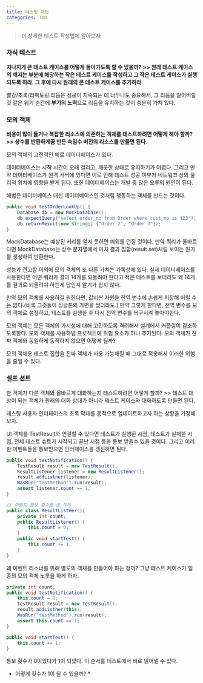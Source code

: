 ```yaml
---
title: 테스팅 패턴
categories: TDD
---
```




> 더 상세한 테스트 작성법에 알아보자



### 자식 테스트

**지나치게 큰 테스트 케이스를 어떻게 돌아가도록 할 수 있을까?**
**\>> 원래 테스트 케이스의 깨지는 부분에 해당하는 작은 테스트 케이스를 작성하고 그 작은 테스트 케이스가 실행되도록 하라. 그 후에 다시 원래의 큰 테스트 케이스를 추가하라.**



빨강/초록/리팩토링 리듬은 성공이 지속되는 데 너무나도 중요해서, 그 리듬을 잃어버릴 것 같은 위기 순간에 **부가의 노력**으로 리듬을 유지하는 것이 충분히 가치 있다.



### 모의 객체

**비용이 많이 들거나 복잡한 리소스에 의존하는 객체를 테스트하려면 어떻게 해야 할까?**
**\>> 상수를 반환하게끔 만든 속임수 버전의 리소스를 만들면 된다.**



모의 객체의 고전적인 예로 데이터베이스가 있다. 

데이터베이스는 시작 시간이 오래 걸리고, 깨끗한 상태로 유지하기가 어렵다. 그리고 만약 데이터베이스가 원격 서버에 있다면 이로 인해 테스트 성공 여부가 네트워크 상의 물리적 위치에 영향을 받게 된다. 또한 데이터베이스는 개발 중 많은 오류의 원인이 된다.

해법은 데이터베이스 대신 데이터베이스인 것처럼 행동하는 객체를 만드는 것이다.

```java
public void testOrderLookUp() {
    Database db = new MockDatabase();
    db.expectQuery("select order_no from Order where cust_no is 123");
    db.returnResult(new String[] {"Order 2", "Order 3"});
}
```

MockDatabase는 예상된 커리를 얻지 못하면 예외를 던질 것이다. 만약 쿼리가 올바르다면 MockDatabase는 상수 문자열에서 마치 결과 집합(result set)처럼 보이는 뭔가를 생성하여 반환한다.

성능과 견고함 이외에 모의 객체의 또 다른 가치는 가독성에 있다. 실제 데이터베이스를 사용한다면 어떤 쿼리가 결과 14개를 되돌려야 한다고 적은 테스트를 보더라도 왜 14개를 결과로 되돌려야 하는게 답인지 알기가 쉽지 않다.



만약 모의 객체를 사용하길 원한다면, 값비싼 자원을 전역 변수에 손쉽게 저장해 버릴 수는 없다.(비록 그것들이 싱글톤의 가면을 썼더라도.) 만약 그렇게 한다면, 전역 변수를 모의 객체로 설정하고, 테스트를 실행한 후 다시 전역 변수를 복구시켜 놓아야한다.

모의 객체는 모든 객체의 가시성에 대해 고민하도록 격려해서 설계에서 커플링이 감소하도록한다. 모의 객체를 사용하념 프로젝트에 위험 요소가 하나 추가된다. 모의 객체가 진짜 객체와 동일하게 동작하지 않으면 어떻게 될까?

모의 객체용 테스트 집합을 진짜 객체가 사용 가능해질 때 그대로 적용해서 이러한 위험을 줄일 수 있다.



### 셀프 션트

한 객체가 다른 객체와 올바르게 대화하는지 테스트하려면 어떻게 할까?
\>> 테스트 대상이 되는 객체가 원래의 대화 상대가 아니라 테스트 케이스와 대화하도록 만들면 된다.

테스팅 사용자 인터페이스의 초록 막대를 동적으로 업데이트하고자 하는 상황을 가졍해보자. 

UI 객체를 TestResult와 연결할 수 있다면 테스트가 실행된 시점, 테스트가 실패한 시점, 전체 테스트 슈트가 시작되고 끝난 시점 등을 통보 받을수 있을 것이다. 그리고 이러한 이벤트들을 통보받으면 인터페이스를 갱신하면 된다.

```java
public void testNotification() {
    TestResult result = new TestResult();
    ResultListener listener = new ResultListener();
    result.addListner(listener);
    WasRun("testMethod").run(result);
    assert listener.count == 1;
}

// 이벤트 통보 횟수를 셀 객체
public class ResultListner(){
    private int count;
    public ResultListener() {
        this.count = 0;
    }
    public void startTest() {
        this.count += 1;
    }
}
```

왜 이벤트 리스너를 위해 별도의 객체를 만들어야 하는 걸까? 그냥 테스트 케이스가 일종의 모의 객체 노릇을 하게 하자.

```java
private int count;
public void testNotification() {
    this.count = 0;
    TestResult result = new TestResult();
    result.addListner(this);
    WasRun("testMethod").run(result);
    assert this.count == 1;
}

public void startTest() {
    this.count += 1;
}
```

통보 횟수가 0이었다가 1이 되었다. 이 순서를 테스트에서 바로 읽어낼 수 있다.

* 어떻게 횟수가 1이 될 수 있을까?
  * 